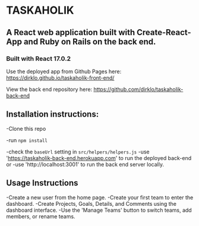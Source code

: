 # TASKAHOLIK

## A React web application built with Create-React-App and Ruby on Rails on the back end.

### Built with React 17.0.2

Use the deployed app from Github Pages here:
https://dirklo.github.io/taskaholik-front-end/

View the back end repository here:
https://github.com/dirklo/taskaholik-back-end

## Installation instructions:

-Clone this repo

-run `npm install`

-check the `baseUrl` setting in `src/helpers/helpers.js`
-use 'https://taskaholik-back-end.herokuapp.com' to run the deployed back-end or
-use 'http://localhost:3001' to run the back end server locally.

## Usage Instructions

-Create a new user from the home page.
-Create your first team to enter the dashboard.
-Create Projects, Goals, Details, and Comments using the dashboard interface.
-Use the 'Manage Teams' button to switch teams, add members, or rename teams.
